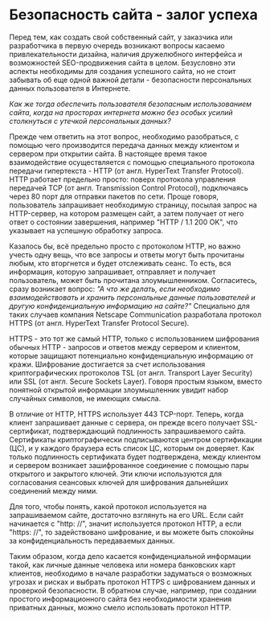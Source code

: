<!-- Напишите статью в свободном формате, объясняющую владельцу сайта разницу между протоколами HTTP и HTTPS. -->

<!-- Заголовок -->

# Безопасность сайта - залог успеха

<!-- Введение -->

Перед тем, как создать свой собственный сайт, у заказчика или разработчика в первую очередь возникают вопросы касаемо привлекательности дизайна, наличия дружелюбного интерфейса и возможностей SEO-продвижения сайта в целом. Безусловно эти аспекты необходимы для создания успешного сайта, но не стоит забывать об еще одной важной детали - безопасности персональных данных пользователя в Интернете.

_Как же тогда обеспечить пользователя безопасным использованием сайта, когда на просторах интернета можно без особых усилий столкнуться с утечкой персональных данных?_

<!-- Содержание -->

Прежде чем ответить на этот вопрос, необходимо разобраться, с помощью чего производится передача данных между клиентом и сервером при открытии сайта. В настоящее время такое взаимодействие осуществляется с помощью специального протокола передачи гипертекста - HTTP (от англ. HyperText Transfer Protocol). HTTP работает предельно просто: поверх протокола управления передачей TCP (от англ. Transmission Control Protocol), подключаясь через 80 порт для отправки пакетов по сети. Проще говоря, пользователь запрашивает необходимую страницу, посылая запрос на HTTP-сервер, на котором размещен сайт, а затем получает от него ответ о состоянии завершения, например "HTTP / 1.1 200 OK", что указывает на успешную обработку запроса.

Казалось бы, всё предельно просто с протоколом HTTP, но важно учесть одну вещь, что все запросы и ответы могут быть прочитаны любым, кто вторгнется и будет отслеживать сеанс. То есть, вся информация, которую запрашивает, отправляет и получает пользователь, может быть прочитана злоумышленником. Согласитесь, сразу возникает вопрос: _"А что же делать, если необходимо взаимодействовать и хранить персональные данные пользователей и другую конфиденциальную информацию на сайте?"_ Специально для таких случаев компания Netscape Communication разработала протокол HTTPS (от англ. HyperText Transfer Protocol Secure).

HTTPS - это тот же самый HTTP, только с использованием шифрования обычных HTTP - запросов и ответов между сервером и клиентом, которые защищают потенциально конфиденциальную информацию от кражи. Шифрование достигается за счет использования криптографических протоколов TSL (от англ. Transport Layer Security) или SSL (от англ. Secure Sockets Layer). Говоря простым языком, вместо понятной открытой информации злоумышленник увидит набор случайных символов, не имеющих смысла.

В отличие от HTTP, HTTPS использует 443 TCP-порт. Теперь, когда клиент запрашивает данные с сервера, он прежде всего получает SSL-сертификат, подтверждающий подлинность запрашиваемого сайта. Сертификаты криптографически подписываются центром сертификации (ЦС), и у каждого браузера есть список ЦС, которым он доверяет. Как только подлинность сертификата будет подтверждена, между клиентом и сервером возникает зашифрованное соединение с помощью пары открытого и закрытого ключей. Эти ключи используются для согласования сеансовых ключей для шифрования дальнейших соединений между ними.

Для того, чтобы понять, какой протокол используется на запрашиваемом сайте, достаточно взглянуть на его URL. Если сайт начинается с "http: //", значит используется протокол HTTP, а если "https: //", то задействовано шифрование, и вы можете быть спокойны за конфиденциальность передаваемых данных.

<!-- Заключение -->

<!-- ![alt-текст](http2.jpg) -->

Таким образом, когда дело касается конфиденциальной информации такой, как личные данные человека или номера банковских карт клиентов, необходимо в начале разработки задуматься о возможных угрозах и рисках и выбрать протокол HTTPS с шифрованием данных и проверкой безопасности. В обратном случае, например, при создании простого информационного сайта без необходимости хранения приватных данных, можно смело использовать протокол HTTP.
